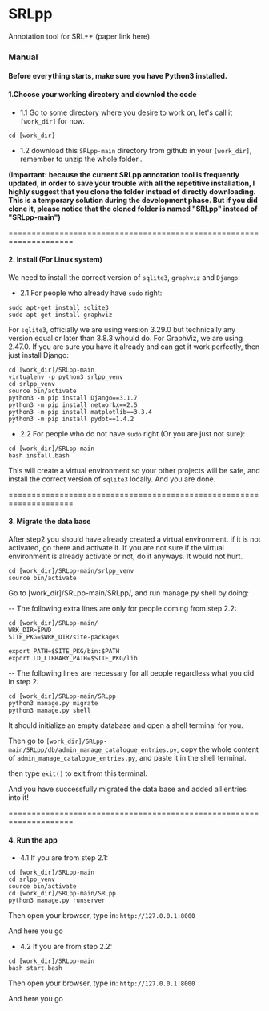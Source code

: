 # SRLpp
Annotation tool for SRL++ (paper link here).

### Manual 

#### Before everything starts, make sure you have Python3 installed.

#### 1.Choose your working directory and downlod the code
-  1.1 Go to some directory where you desire to work on, let's call it ```[work_dir]``` for now.
```
cd [work_dir]
``` 
-  1.2 download this ```SRLpp-main``` directory from github in your ```[work_dir]```, remember to unzip the whole folder..

**(Important: because the current SRLpp annotation tool is frequently updated, in order to save your trouble with all the repetitive installation, I highly suggest that you clone the folder instead of directly downloading. This is a temporary solution during the development phase. But if you did clone it, please notice that the cloned folder is named "SRLpp" instead of "SRLpp-main")**

====================================================================


#### 2. Install (For Linux system)

We need to install the correct version of ```sqlite3```, ```graphviz``` and ```Django```: 

- 2.1 For people who already have ```sudo``` right:

```
sudo apt-get install sqlite3
sudo apt-get install graphviz
```

For ```sqlite3```, officially we are using version 3.29.0 but technically any version equal or later than 3.8.3 whould do. For GraphViz, we are using 2.47.0. If you are sure you have it already and can get it work perfectly, then just install Django:
```
cd [work_dir]/SRLpp-main
virtualenv -p python3 srlpp_venv
cd srlpp_venv
source bin/activate
python3 -m pip install Django==3.1.7
python3 -m pip install networkx==2.5
python3 -m pip install matplotlib==3.3.4
python3 -m pip install pydot==1.4.2
```

-  2.2 For people who do not have ```sudo``` right (Or you are just not sure):

```
cd [work_dir]/SRLpp-main
bash install.bash
```
This will create a virtual environment so your other projects will be safe, and install the correct version of ```sqlite3``` locally.
And you are done.


====================================================================

#### 3. Migrate the data base
After step2 you should have already created a virtual environment. if it is not activated, go there and activate it. If you are not sure if the virtual environment is already activate or not, do it anyways. It would not hurt.
```
cd [work_dir]/SRLpp-main/srlpp_venv
source bin/activate
```
Go to [work_dir]/SRLpp-main/SRLpp/, and run manage.py shell by doing:

-- The following extra lines are only for people coming from step 2.2:
```
cd [work_dir]/SRLpp-main/
WRK_DIR=$PWD
SITE_PKG=$WRK_DIR/site-packages

export PATH=$SITE_PKG/bin:$PATH
export LD_LIBRARY_PATH=$SITE_PKG/lib
```

-- The following lines are necessary for all people regardless what you did in step 2:
```
cd [work_dir]/SRLpp-main/SRLpp
python3 manage.py migrate
python3 manage.py shell
```
It should initialize an empty database and open a shell terminal for you.

Then go to ```[work_dir]/SRLpp-main/SRLpp/db/admin_manage_catalogue_entries.py```, copy the whole content of ```admin_manage_catalogue_entries.py```, and paste it in the shell terminal.

then type ```exit()``` to exit from this terminal.

And you have successfully migrated the data base and added all entries into it!

====================================================================


#### 4. Run the app
- 4.1 If you are from step 2.1:
```
cd [work_dir]/SRLpp-main
cd srlpp_venv
source bin/activate
cd [work_dir]/SRLpp-main/SRLpp
python3 manage.py runserver
```
Then open your browser, type in: ```http://127.0.0.1:8000```

And here you go

- 4.2 If you are from step 2.2:
```
cd [work_dir]/SRLpp-main
bash start.bash
```
Then open your browser, type in: ```http://127.0.0.1:8000```

And here you go

